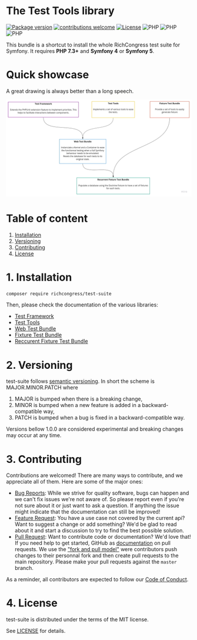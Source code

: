 The Test Tools library
=======================================

[![Package version](https://img.shields.io/packagist/v/richcongress/test-suite)](https://packagist.org/packages/richcongress/test-suite)
[![contributions welcome](https://img.shields.io/badge/contributions-welcome-brightgreen.svg?style=flat)](https://github.com/richcongress/test-suite/issues)
[![License](https://img.shields.io/badge/license-MIT-blue.svg)](LICENSE.md)
![PHP](https://img.shields.io/badge/PHP-7.3%2B-yellow)
![PHP](https://img.shields.io/badge/Symfony-4%2B-black)
![PHP](https://img.shields.io/badge/Symfony-5%2B-black)

This bundle is a shortcut to install the whole RichCongress test suite for Symfony. It requires **PHP 7.3+** and **Symfony 4** or **Symfony 5**.

# Quick showcase

A great drawing is always better than a long speech.

![Test Suite Schema](./assets/test_suite_schema.png)


# Table of content

1. [Installation](#1-installation)
2. [Versioning](#2-versioning)
3. [Contributing](#3-contributing)
4. [License](#4-license)


# 1. Installation

```bash
composer require richcongress/test-suite
```

Then, please check the documentation of the various libraries:
- [Test Framework](https://github.com/richcongress/test-framework/blob/master/README.md)
- [Test Tools](https://github.com/richcongress/test-tools/blob/master/README.md)
- [Web Test Bundle](https://github.com/richcongress/web-test-bundle/blob/master/README.md)
- [Fixture Test Bundle](https://github.com/richcongress/fixture-test-bundle/blob/master/README.md)
- [Reccurent Fixture Test Bundle](https://github.com/richcongress/recurrent-fixture-test-bundle/blob/master/README.md)


# 2. Versioning

test-suite follows [semantic versioning](https://semver.org/). In short the scheme is MAJOR.MINOR.PATCH where
1. MAJOR is bumped when there is a breaking change,
2. MINOR is bumped when a new feature is added in a backward-compatible way,
3. PATCH is bumped when a bug is fixed in a backward-compatible way.

Versions bellow 1.0.0 are considered experimental and breaking changes may occur at any time.


# 3. Contributing

Contributions are welcomed! There are many ways to contribute, and we appreciate all of them. Here are some of the major ones:

* [Bug Reports](https://github.com/richcongress/test-suite/issues): While we strive for quality software, bugs can happen and we can't fix issues we're not aware of. So please report even if you're not sure about it or just want to ask a question. If anything the issue might indicate that the documentation can still be improved!
* [Feature Request](https://github.com/richcongress/test-suite/issues): You have a use case not covered by the current api? Want to suggest a change or add something? We'd be glad to read about it and start a discussion to try to find the best possible solution.
* [Pull Request](https://github.com/richcongress/test-suite/merge_requests): Want to contribute code or documentation? We'd love that! If you need help to get started, GitHub as [documentation](https://help.github.com/articles/about-pull-requests/) on pull requests. We use the ["fork and pull model"](https://help.github.com/articles/about-collaborative-development-models/) were contributors push changes to their personnal fork and then create pull requests to the main repository. Please make your pull requests against the `master` branch.

As a reminder, all contributors are expected to follow our [Code of Conduct](CODE_OF_CONDUCT.md).

# 4. License

test-suite is distributed under the terms of the MIT license.

See [LICENSE](LICENSE.md) for details.
